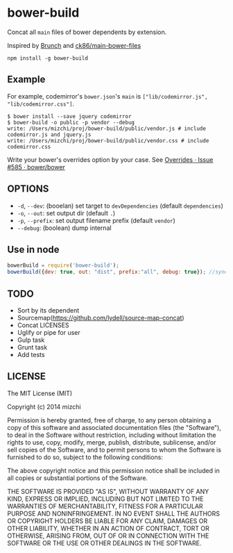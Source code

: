 # bower-build

Concat all `main` files of bower dependents by extension.

Inspired by [Brunch](http://brunch.io/ "Brunch | ultra-fast HTML5 build tool") and [ck86/main-bower-files](https://github.com/ck86/main-bower-files "ck86/main-bower-files")

```
npm install -g bower-build
```

## Example

For example, codemirror's `bower.json`'s `main` is `["lib/codemirror.js", "lib/codemirror.css"]`.

```
$ bower install --save jquery codemirror
$ bower-build -o public -p vendor --debug
write: /Users/mizchi/proj/bower-build/public/vendor.js # include codemirror.js and jquery.js
write: /Users/mizchi/proj/bower-build/public/vendor.css # include codemirror.css
```

Write your bower's overrides option by your case. See [Overrides · Issue #585 · bower/bower](https://github.com/bower/bower/issues/585 "Overrides · Issue #585 · bower/bower")

## OPTIONS

- `-d`, `--dev`: (booelan) set target to `devDependencies` (default `dependencies`)
- `-o`, `--out`: set output dir (default `.`)
- `-p`, `--prefix`: set output filename prefix (default `vendor`)
- `--debug`: (boolean) dump internal

## Use in node

```javascript
bowerBuild = require('bower-build');
bowerBuild({dev: true, out: "dist", prefix:"all", debug: true}); //sync
```

## TODO

- Sort by its dependent
- Sourcemap(https://github.com/lydell/source-map-concat)
- Concat LICENSES
- Uglify or pipe for user
- Gulp task
- Grunt task
- Add tests

## LICENSE

The MIT License (MIT)

Copyright (c) 2014 mizchi

Permission is hereby granted, free of charge, to any person obtaining a copy
of this software and associated documentation files (the "Software"), to deal
in the Software without restriction, including without limitation the rights
to use, copy, modify, merge, publish, distribute, sublicense, and/or sell
copies of the Software, and to permit persons to whom the Software is
furnished to do so, subject to the following conditions:

The above copyright notice and this permission notice shall be included in
all copies or substantial portions of the Software.

THE SOFTWARE IS PROVIDED "AS IS", WITHOUT WARRANTY OF ANY KIND, EXPRESS OR
IMPLIED, INCLUDING BUT NOT LIMITED TO THE WARRANTIES OF MERCHANTABILITY,
FITNESS FOR A PARTICULAR PURPOSE AND NONINFRINGEMENT. IN NO EVENT SHALL THE
AUTHORS OR COPYRIGHT HOLDERS BE LIABLE FOR ANY CLAIM, DAMAGES OR OTHER
LIABILITY, WHETHER IN AN ACTION OF CONTRACT, TORT OR OTHERWISE, ARISING FROM,
OUT OF OR IN CONNECTION WITH THE SOFTWARE OR THE USE OR OTHER DEALINGS IN
THE SOFTWARE.
